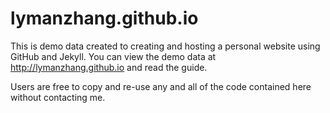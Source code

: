 lymanzhang.github.io
=====================
This is demo data created to creating and hosting a personal website using GitHub and Jekyll. You can view the demo data at <http://lymanzhang.github.io> and read the guide. 

Users are free to copy and re-use any and all of the code contained here without contacting me.

